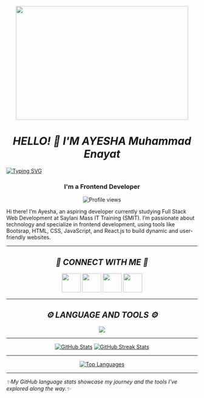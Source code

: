 <p align="center"><img src="https://your-banner-link.gif" height="300px" width="95%" /></p>

<h1 align="center"><i>HELLO! 👋 I'M AYESHA Muhammad Enayat</i></h1>

[![Typing SVG](https://readme-typing-svg.demolab.com/?lines=Aspiring+Developer+|+Creative+Mind;Always+Learning+|+Passionate+About+Tech)](https://git.io/typing-svg)


<h3 align="center"><b>I'm a Frontend Developer </b></h3>

<p align="center"> <img src="https://komarev.com/ghpvc/?username=ayesha-enayat&label=Profile%20views&color=0e75b6&style=flat" alt="Profile views" /> </p>

Hi there! I’m Ayesha, an aspiring developer currently studying Full Stack Web Development at Saylani Mass IT Training (SMIT). I’m passionate about technology and specialize in frontend development, using tools like Bootsrap, HTML, CSS, JavaScript, and React.js to build dynamic and user-friendly websites.

---

<h2 align="center"><i>🔗 CONNECT WITH ME 🔗</i></h2>
<p align="center">
    <a href="https://github.com/ayesha-enayat" target="blank"><img src="https://skillicons.dev/icons?i=github" height="50" width="50" /></a>
    <a href="https://linkedin.com/in/ayesha-muhammad-enayat-hussain-899bb1269" target="blank"><img src="https://skillicons.dev/icons?i=linkedin" height="50" width="50" /></a>
    <a href="mailto:ayeshamenayat@gmail.com" target="blank"><img src="https://skillicons.dev/icons?i=gmail" height="50" width="50" /></a>
    <a href="https://instagram.com/ayesh_enayat" target="blank"><img src="https://skillicons.dev/icons?i=instagram" height="50" width="50" /></a>
</p>

---

<h2 align="center"><i>⚙️ LANGUAGE AND TOOLS ⚙️</i></h2>
<p align="center">
    <img src="https://skillicons.dev/icons?i=html,css,js,git,github,bootstrap,vscode" />
</p>


---


<p align="center">
<a href="https://github.com/ayesha-enayat/github-readme-stats"><img src="https://github-readme-stats.vercel.app/api?username=ayesha-enayat&show_icons=true" alt="GitHub Stats" /></a>
<a href="https://github-readme-streak-stats.herokuapp.com/?user=ayesha-enayat"><img src="https://github-readme-streak-stats.herokuapp.com/?user=ayesha-enayat" alt="GitHub Streak Stats" /></a>
</p>

---

<p align="center">
    <a href="https://github.com/ayesha-enayat/github-readme-stats">
        <img src="https://github-readme-stats.vercel.app/api/top-langs/?username=ayesha-enayat&layout=compact&theme=light" alt="Top Languages" />
    </a>
</p>


---

<i>✨My GitHub language stats showcase my journey and the tools I've explored along the way.✨</i>

